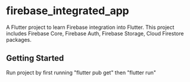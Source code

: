 # firebase_integrated_app

A Flutter project to learn Firebase integration into Flutter. This project includes Firebase Core, Firebase Auth, Firebase Storage, Cloud Firestore packages.

## Getting Started

Run project by first running "flutter pub get" then "flutter run"
